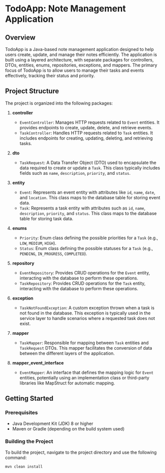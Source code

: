 # TodoApp: Note Management Application

## Overview

TodoApp is a Java-based note management application designed to help users create, update, and manage their notes efficiently. The application is built using a layered architecture, with separate packages for controllers, DTOs, entities, enums, repositories, exceptions, and mappers. The primary focus of TodoApp is to allow users to manage their tasks and events effectively, tracking their status and priority.

## Project Structure

The project is organized into the following packages:

1. **controller**
    - `EventController`: Manages HTTP requests related to `Event` entities. It provides endpoints to create, update, delete, and retrieve events.
    - `TaskController`: Handles HTTP requests related to `Task` entities. It includes endpoints for creating, updating, deleting, and retrieving tasks.

2. **dto**
    - `TaskRequest`: A Data Transfer Object (DTO) used to encapsulate the data required to create or update a `Task`. This class typically includes fields such as `name`, `description`, `priority`, and `status`.

3. **entity**
    - `Event`: Represents an event entity with attributes like `id`, `name`, `date`, and `location`. This class maps to the database table for storing event data.
    - `Task`: Represents a task entity with attributes such as `id`, `name`, `description`, `priority`, and `status`. This class maps to the database table for storing task data.

4. **enums**
    - `Priority`: Enum class defining the possible priorities for a `Task` (e.g., `LOW`, `MEDIUM`, `HIGH`).
    - `Status`: Enum class defining the possible statuses for a `Task` (e.g., `PENDING`, `IN_PROGRESS`, `COMPLETED`).

5. **repository**
    - `EventRepository`: Provides CRUD operations for the `Event` entity, interacting with the database to perform these operations.
    - `TaskRepository`: Provides CRUD operations for the `Task` entity, interacting with the database to perform these operations.

6. **exception**
    - `TaskNotFoundException`: A custom exception thrown when a task is not found in the database. This exception is typically used in the service layer to handle scenarios where a requested task does not exist.

7. **mapper**
    - `TaskMapper`: Responsible for mapping between `Task` entities and `TaskRequest` DTOs. This mapper facilitates the conversion of data between the different layers of the application.

8. **mapper_event_interface**
    - `EventMapper`: An interface that defines the mapping logic for `Event` entities, potentially using an implementation class or third-party libraries like MapStruct for automatic mapping.

## Getting Started

### Prerequisites

- Java Development Kit (JDK) 8 or higher
- Maven or Gradle (depending on the build system used)

### Building the Project

To build the project, navigate to the project directory and use the following command:

```bash
mvn clean install
